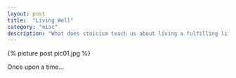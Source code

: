 ```yaml
---
layout: post
title:  "Living Well"
category: "misc"
description: "What does stoicism teach us about living a fulfilling life and how do we put it into practice?"
---
```

{% picture post pic01.jpg %}

Once upon a time...

